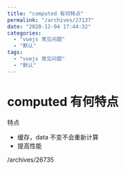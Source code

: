 ```yaml
---
title: "computed 有何特点"
permalink: "/archives/27137"
date: "2020-12-04 17:44:32"
categories: 
  - "vuejs 常见问题"
  - "默认"
tags: 
  - "vuejs 常见问题"
  - "默认"
---
```


# computed 有何特点

特点

- 缓存，data 不变不会重新计算
- 提高性能

/archives/26735
